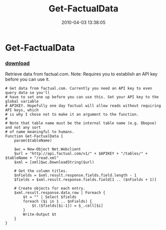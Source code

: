 ﻿---
pid:            1732
poster:         Carter Shanklin
title:          Get-FactualData
date:           2010-04-03 13:38:05
format:         posh
parent:         0
parent:         0

---

# Get-FactualData

### [download](1732.ps1)

Retrieve data from factual.com. Note: Requires you to establish an API key before you can use it.

```posh
# Get data from factual.com. Currently you need an API key to even query data so you'll
# have to set one up before you can use this. Set your API key to the global variable
# APIKEY. Hopefully one day factual will allow reads without requiring API keys, which
# is why I chose not to make it an argument to the function.
#
# Note that table name must be the internal table name (e.g. Dbopve) and not any sort
# of name meaningful to humans.
Function Get-FactualData {
	param($tableName)

	$wc = New-Object Net.Webclient
	$url = "http://api.factual.com/v1/" + $APIKEY + "/tables/" + $tableName + "/read.xml"
	$xml = [xml]$wc.DownloadString($url)

	# Get the column titles.
	$nFields = $xml.result.response.fields.field.length - 1
	$fields = $xml.result.response.fields.field[1 .. ($nFields + 1)]

	# Create objects for each entry.
	$xml.result.response.data.row | Foreach {
		$t = "" | Select $fields
		foreach ($i in 1 .. $nFields) {
			$t.($fields[$i-1]) = $_.cell[$i]
		}
		Write-Output $t
	}
}

```
